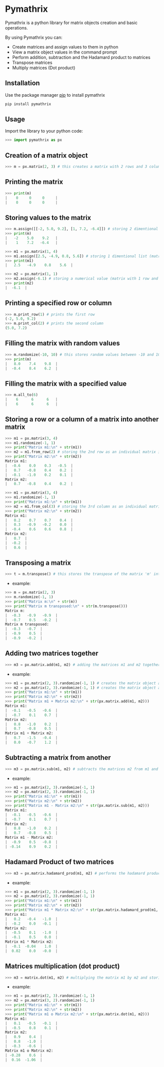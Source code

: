 # Pymathrix
Pymathrix is a python library for matrix objects creation and basic operations.

By using Pymathrix you can:

- Create matrices and assign values to them in python
- View a matrix object values in the command prompt
- Perform addition, subtraction and the Hadamard product to matrices
- Transpose matrices
- Multiply matrices (Dot product)

## Installation
Use the package manager [pip](https://pip.pypa.io/en/stable/) to install pymathrix
```python
pip install pymathrix
```


## Usage
Import the library to your python code:
```python
>>> import pymathrix as px
```


## Creation of a matrix object
```python
>>> m = px.matrix(2, 3) # this creates a matrix with 2 rows and 3 columns and initialize its values with zoros
```


Printing the matrix
-------------------
```python
>>> print(m)
|    0     0     0     |
|    0     0     0     |
```


## Storing values to the matrix
```python
>>> m.assign([[-2, 5.0, 9.2], [1, 7.2, -6.4]]) # storing 2 dimentional list (matrix with 2 rows and 3 columns)
>>> print(m)
|   -2    5.0    9.2   |
|    1    7.2   -6.4   |

>>> m1 = px.matrix(1, 4)
>>> m1.assign([2.5, -4.9, 0.8, 5.6]) # storing 1 dimentional list (matrix with 1 row)
>>> print(m1)
|   2.5   -4.9    0.8    5.6  |

>>> m2 = px.matrix(1, 1)
>>> m2.assign(-6.1) # storing a numerical value (matrix with 1 row and 1 column)
>>> print(m2)
|  -6.1  |
```


## Printing a specified row or column
```python
>>> m.print_row(1) # prints the first row
(-2, 5.0, 9.2)
>>> m.print_col(2) # prints the second column
(5.0, 7.2)
```


## Filling the matrix with random values
```python
>>> m.randomize(-10, 10) # this stores random values between -10 and 10 in the matrix
>>> print(m)
|   8.0    7.4    9.8  |
|  -0.4    8.4    6.2  |
```


## Filling the matrix with a specified value
```python
>>> m.all_to(6)
|    6      6      6   |
|    6      6      6   |
```


## Storing a row or a column of a matrix into another matrix
```python
>>> m1 = px.matrix(3, 4)
>>> m1.randomize(-1, 1)
>>> print("Matrix m1:\n" + str(m1))
>>> m2 = m1.from_row(2) # storing the 2nd row as an individual matrix into m2
>>> print("Matrix m2:\n" + str(m2))
Matrix m1:
|  -0.6    0.0    0.3   -0.5  |
|   0.7   -0.8    0.4    0.2  |
|  -0.1   -1.0    0.2    0.1  |
Matrix m2:
|   0.7   -0.8    0.4    0.2  |

>>> m1 = px.matrix(3, 4)
>>> m1.randomize(-1, 1)
>>> print("Matrix m1:\n" + str(m1))
>>> m2 = m1.from_col(3) # storing the 3rd column as an individual matrix into m2
>>> print("Matrix m2:\n" + str(m2))
Matrix m1:
|   0.2    0.7    0.7    0.4  |
|   0.3   -0.9   -0.2    0.0  |
|  -0.4    0.6    0.6    0.8  |
Matrix m2:
|   0.7  |
|  -0.2  |
|   0.6  |
```


## Transposing a matrix
```python
>>> t = m.transpose() # this stores the transpose of the matrix 'm' into the matrix 't'
```
- example:
```python
>>> m = px.matrix(2, 3)
>>> m.randomize(-1, 1)
>>> print("Matrix m:\n" + str(m))
>>> print("Matrix m transposed:\n" + str(m.transpose()))
Matrix m:
|  -0.3   -0.9   -0.9  |
|  -0.7    0.5   -0.2  |
Matrix m transposed:
|  -0.3   -0.7  |
|  -0.9    0.5  |
|  -0.9   -0.2  |
```


## Adding two matrices together
```python
>>> m3 = px.matrix.add(m1, m2) # adding the matrices m1 and m2 together and storing the result in m3
```
- example:
```python
>>> m1 = px.matrix(2, 3).randomize(-1, 1) # creates the matrix object and randomize its values in one single line
>>> m2 = px.matrix(2, 3).randomize(-1, 1) # creates the matrix object and randomize its values in one single line
>>> print("Matrix m1:\n" + str(m1))
>>> print("Matrix m2:\n" + str(m2))
>>> print("Matrix m1 + Matrix m2:\n" + str(px.matrix.add(m1, m2)))
Matrix m1:
|  -0.1   -0.5   -0.6  |
|  -0.7    0.1    0.7  |
Matrix m2:
|   0.8   -1.0    0.2  |
|   0.7   -0.8    0.5  |
Matrix m1 + Matrix m2:
|   0.7   -1.5   -0.4  |
|   0.0   -0.7    1.2  |
```


## Subtracting a matrix from another
```python
>>> m3 = px.matrix.sub(m1, m2) # subtracts the matrices m2 from m1 and stores the result in m3
```
- example:
```python
>>> m1 = px.matrix(2, 3).randomize(-1, 1)
>>> m2 = px.matrix(2, 3).randomize(-1, 1)
>>> print("Matrix m1:\n" + str(m1))
>>> print("Matrix m2:\n" + str(m2))
>>> print("Matrix m1 - Matrix m2:\n" + str(px.matrix.sub(m1, m2)))
Matrix m1:
|  -0.1   -0.5   -0.6  |
|  -0.7    0.1    0.7  |
Matrix m2:
|   0.8   -1.0    0.2  |
|   0.7   -0.8    0.5  |
Matrix m1 - Matrix m2:
|  -0.9    0.5   -0.8  |
| -0.14    0.9    0.2  |
```


## Hadamard Product of two matrices
```python
>>> m3 = px.matrix.hadamard_prod(m1, m2) # performs the hadamard product
```
- example:
```python
>>> m1 = px.matrix(2, 3).randomize(-1, 1)
>>> m2 = px.matrix(2, 3).randomize(-1, 1)
>>> print("Matrix m1:\n" + str(m1))
>>> print("Matrix m2:\n" + str(m2))
>>> print("Matrix m1 * Matrix m2:\n" + str(px.matrix.hadamard_prod(m1, m2)))
Matrix m1:
|   0.2   -0.4   -1.0  |
|  -0.2    0.0   -0.1  |
Matrix m2:
|  -0.5    0.1   -1.0  |
|  -0.1    0.5    0.0  |
Matrix m1 * Matrix m2:
|  -0.1  -0.04    1.0  |
|  0.02    0.0   -0.0  |
```


## Matrices multiplication (dot product)
```python
>>> m3 = matrix.dot(m1, m2) # multiplying the matrix m1 by m2 and storing the result in m3
```
- example:
```python
>>> m1 = px.matrix(2, 3).randomize(-1, 1)
>>> m2 = px.matrix(3, 2).randomize(-1, 1)
>>> print("Matrix m1:\n" + str(m1))
>>> print("Matrix m2:\n" + str(m2))
>>> print("Matrix m1 o Matrix m2:\n" + str(px.matrix.dot(m1, m2)))
Matrix m1:
|   0.1   -0.5   -0.1  |
|  -0.5    0.8    0.1  |
Matrix m2:
|   0.9    0.4  |
|   0.8   -1.0  |
|  -0.3   -0.6  |
Matrix m1 o Matrix m2:
| -0.28    0.6  |
|  0.16  -1.06  |
```
